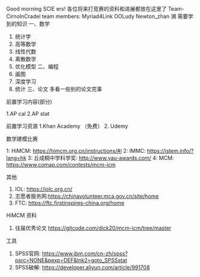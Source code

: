 Good morning SCIE ers! 
各位将来打竞赛的资料和进展都放在这里了
Team-CirnoInCradel team members:
  Myriad4Link
  OOLudy
  Newton_zhan
  溯
需要学到的知识
一、数学
1. 统计学
2. 高等数学
3. 线性代数
4. 离散数学
5. 优化模型
二、编程
1. 画图
2. 深度学习
3. 统计
三、论文
多看一些别的论文完事

前置学习内容(部分)

1.AP cal
2.AP stat

前置学习资源
1.Khan Academy （免费）
2. Udemy

数学建模比赛

1: HiMCM: https://himcm.org.cn/instructions/#i
2: IMMC: https://istem.info/?lang=hk
3: 丘成桐中学科学奖: http://www.yau-awards.com/
4: MCM: https://www.comap.com/contests/mcm-icm

其他

1. IOL: https://iolc.org.cn/
2. 志愿者服务网:https://chinavolunteer.mca.gov.cn/site/home
3. FTC: https://ftc.firstinspires-china.org/home

HiMCM 资料

1. 往届优秀论文 https://gitcode.com/dick20/mcm-icm/tree/master



工具
1. SPSS官网: https://www.ibm.com/cn-zh/spss?psrc=NONE&pexp=DEF&lnk2=goto_SPSSstat
2. SPSS破解: https://developer.aliyun.com/article/991708
